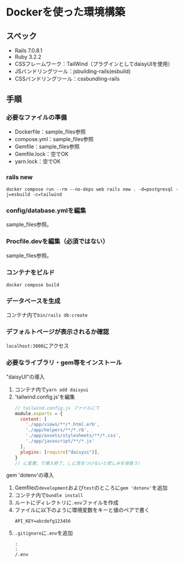 # Dockerを使った環境構築

## スペック
- Rails 7.0.8.1
- Ruby 3.2.2
- CSSフレームワーク：TailWind（プラグインとしてdaisyUIを使用）
- JSバンドリングツール：jsbuilding-rails(esbuild)
- CSSバンドリングツール：cssbundling-rails

## 手順
### 必要なファイルの準備
  - Dockerfile：sample_files参照
  - compose.yml：sample_files参照
  - Gemfile：sample_files参照
  - Gemfile.lock：空でOK
  - yarn.lock：空でOK

### rails new
```shell
docker compose run --rm --no-deps web rails new . -d=postgresql -j=esbuild -c=tailwind
```

### config/database.ymlを編集
sample_files参照。

### Procfile.devを編集（必須ではない）
sample_files参照。

### コンテナをビルド
`docker compose build`

### データベースを生成
コンテナ内で`bin/rails db:create`

### デフォルトページが表示されるか確認
`localhost:3000`にアクセス

### 必要なライブラリ・gem等をインストール
"daisyUI"の導入
1. コンテナ内で`yarn add daisyui`
2. 'tailwind.config.js'を編集
   ```js
   // tailwind.config.js ファイルにて
   module.exports = {
     content: [
       './app/views/**/*.html.erb',
       './app/helpers/**/*.rb',
       './app/assets/stylesheets/**/*.css',
       './app/javascript/**/*.js'
     ],
     plugins: [require("daisyui")],
   }
   // に変更。で導入終了。（,に気をつけないと悲しみを背負う）
   ```

gem 'dotenv'の導入
1. Gemfileの`development`および`test`のところに`gem 'dotenv'`を追加
2. コンテナ内で`bundle install`
3. ルートにディレクトリに`.env`ファイルを作成
4. ファイルに以下のように環境変数をキーと値のペアで書く
     ```.env
     API_KEY=abcdefg123456
     ```
5. `.gitignore`に`.env`を追加
    ```
    :
    :
    /.env
    ```